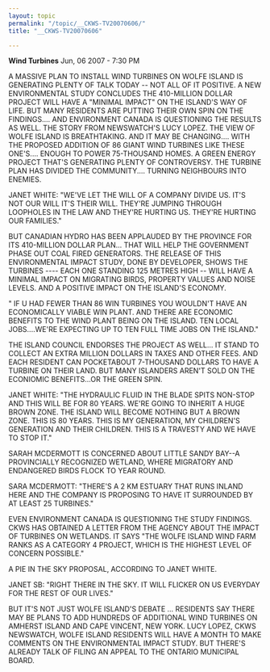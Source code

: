 ```yaml
---
layout: topic
permalink: "/topic/__CKWS-TV20070606/"
title: "__CKWS-TV20070606"

---
```


<strong>Wind Turbines</strong>
Jun, 06 2007 - 7:30 PM

A MASSIVE PLAN TO INSTALL WIND TURBINES ON WOLFE ISLAND IS GENERATING PLENTY OF TALK TODAY -- NOT ALL OF IT POSITIVE.
A NEW ENVIRONMENTAL STUDY CONCLUDES THE 410-MILLION DOLLAR PROJECT WILL HAVE A "MINIMAL IMPACT" ON THE ISLAND'S WAY OF LIFE.
BUT MANY RESIDENTS ARE PUTTING THEIR OWN SPIN ON THE FINDINGS.... AND ENVIRONMENT CANADA IS QUESTIONING THE RESULTS AS WELL.
THE STORY FROM NEWSWATCH'S LUCY LOPEZ.    THE VIEW OF WOLFE ISLAND IS BREATHTAKING.
AND IT MAY BE CHANGING.... WITH THE PROPOSED ADDITION OF 86 GIANT WIND TURBINES LIKE THESE ONE'S.... ENOUGH TO POWER 75-THOUSAND HOMES.
A GREEN ENERGY PROJECT THAT'S GENERATING PLENTY OF CONTROVERSY.
THE TURBINE PLAN HAS DIVIDED THE COMMUNITY.... TURNING NEIGHBOURS INTO ENEMIES.

JANET WHITE:
"WE'VE LET THE WILL OF A COMPANY DIVIDE US. IT'S NOT OUR WILL IT'S THEIR WILL. THEY'RE JUMPING THROUGH LOOPHOLES IN THE LAW AND THEY'RE HURTING US. THEY'RE HURTING OUR FAMILIES."

BUT CANADIAN HYDRO HAS BEEN APPLAUDED BY THE PROVINCE FOR ITS 410-MILLION DOLLAR PLAN... THAT WILL HELP THE GOVERNMENT PHASE OUT COAL FIRED GENERATORS.
THE RELEASE OF THIS ENVIRONMENTAL IMPACT STUDY, DONE BY DEVELOPER, SHOWS THE TURBINES ---- EACH ONE STANDING 125 METRES HIGH -- WILL HAVE A MINIMAL IMPACT ON MIGRATING BIRDS, PROPERTY VALUES AND NOISE LEVELS.
AND A POSITIVE IMPACT ON THE ISLAND'S ECONOMY.

" IF U HAD FEWER THAN 86 WIN TURBINES YOU WOULDN'T HAVE AN ECONOMICALLY VIABLE WIN PLANT.
AND THERE ARE ECONOMIC BENEFITS TO THE WIND PLANT BEING ON THE ISLAND. TEN LOCAL JOBS....WE'RE EXPECTING UP TO TEN FULL TIME JOBS ON THE ISLAND."

THE ISLAND COUNCIL ENDORSES THE PROJECT AS WELL... IT STAND TO COLLECT AN EXTRA MILLION DOLLARS IN TAXES AND OTHER FEES.
AND EACH RESIDENT CAN POCKETABOUT 7-THOUSAND DOLLARS TO HAVE A TURBINE ON THEIR LAND.
BUT MANY ISLANDERS AREN'T SOLD ON THE ECONIOMIC BENEFITS...OR THE GREEN SPIN.

JANET WHITE:
"THE HYDRAULIC FLUID IN THE BLADE SPITS NON-STOP AND THIS WILL BE FOR 80 YEARS. WE'RE GOING TO INHERIT A HUGE BROWN ZONE. THE ISLAND WILL BECOME NOTHING BUT A BROWN ZONE. THIS IS 80 YEARS. THIS IS MY GENERATION, MY CHILDREN'S GENERATION AND THEIR CHILDREN. THIS IS A TRAVESTY AND WE HAVE TO STOP IT."

SARAH MCDERMOTT IS CONCERNED ABOUT LITTLE SANDY BAY--A PROVINCIALLY RECOGNIZED WETLAND, WHERE MIGRATORY AND ENDANGERED BIRDS FLOCK TO YEAR ROUND.


SARA MCDERMOTT:
"THERE'S A 2 KM ESTUARY THAT RUNS INLAND HERE AND THE COMPANY IS PROPOSING TO HAVE IT SURROUNDED BY AT LEAST 25 TURBINES."

EVEN ENVIRONMENT CANADA IS QUESTIONING THE STUDY FINDINGS.
CKWS HAS OBTAINED A LETTER FROM THE AGENCY ABOUT THE IMPACT OF TURBINES ON WETLANDS.
IT SAYS "THE WOLFE ISLAND WIND FARM RANKS AS A CATEGORY 4 PROJECT, WHICH IS THE HIGHEST LEVEL OF CONCERN POSSIBLE."

A PIE IN THE SKY PROPOSAL, ACCORDING TO JANET WHITE.

JANET SB:
"RIGHT THERE IN THE SKY. IT WILL FLICKER ON US EVERYDAY FOR THE REST OF OUR LIVES."

BUT IT'S NOT JUST WOLFE ISLAND'S DEBATE ... RESIDENTS SAY THERE MAY BE PLANS TO ADD HUNDREDS OF ADDITIONAL WIND TURBINES ON AMHERST ISLAND AND CAPE VINCENT, NEW YORK.
LUCY LOPEZ, CKWS NEWSWATCH, WOLFE ISLAND  RESIDENTS WILL HAVE A MONTH TO MAKE COMMENTS ON THE ENVIRONMENTAL IMPACT STUDY.
BUT THERE'S ALREADY TALK OF FILING AN APPEAL TO THE ONTARIO MUNICIPAL BOARD.



